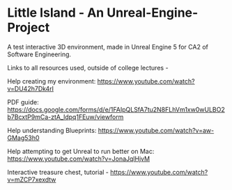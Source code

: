 # Little Island - An Unreal-Engine-Project
A test interactive 3D environment, made in Unreal Engine 5 for CA2 of Software Engineering.

Links to all resources used, outside of college lectures - 

Help creating my environment: https://www.youtube.com/watch?v=DU42h7Dk4rI

PDF guide: https://docs.google.com/forms/d/e/1FAIpQLSfA7tu2N8FLhVm1xw0wULBO2b7BcxtP9mCa-ztA_ldpq1FEuw/viewform

Help understanding Blueprints: https://www.youtube.com/watch?v=aw-GMag53h0

Help attempting to get Unreal to run better on Mac: https://www.youtube.com/watch?v=JonaJqlHjvM

Interactive treasure chest, tutorial - https://www.youtube.com/watch?v=mZCP7xexdtw
